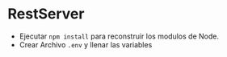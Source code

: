 # RestServer

- Ejecutar ```npm install``` para reconstruir los modulos de Node.
- Crear Archivo ```.env``` y llenar las variables